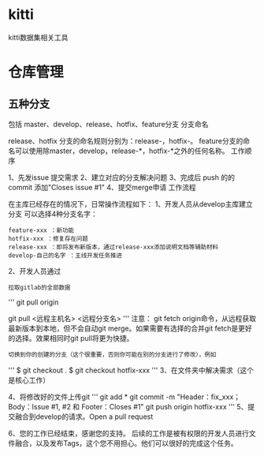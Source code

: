 # kitti
kitti数据集相关工具



# 仓库管理
## 五种分支

包括 master、develop、release、hotfix、feature分支
分支命名

release、hotfix 分支的命名规则分别为：release-，hotfix-。 feature分支的命名可以使用除master，develop，release-*，hotfix-*之外的任何名称。
工作顺序

1、先发issue 提交需求 2、建立对应的分支解决问题 3、完成后 push 的的commit 添加"Closes issue #1" 4、提交merge申请
工作流程

在主库已经存在的情况下，日常操作流程如下： 1、开发人员从develop主库建立分支 可以选择4种分支名字：

    feature-xxx ：新功能
    hotfix-xxx ：修复存在问题
    release-xxx ：即将发布新版本，通过release-xxx添加说明文档等辅助材料
    develop-自己的名字 ：主线开发任务推进

2、开发人员通过

    拉取gitlab的全部数据
'''
git pull origin 

git pull <远程主机名> <远程分支名>
'''
注意： git fetch origin命令，从远程获取最新版本到本地，但不会自动git merge。如果需要有选择的合并git fetch是更好的选择。效果相同时git pull将更为快捷。

    切换到你的创建的分支（这个很重要，否则你可能在别的分支进行了修改），例如
'''
$ git checkout . 
$ git checkout hotfix-xxx
'''
3、在文件夹中解决需求（这个是核心工作）

4、将修改好的文件上传git
'''
git add *
git commit -m "Header：fix_xxx；Body：Issue #1, #2 和 Footer：Closes #1" 
git push origin hotfix-xxx
'''
5、提交融合到develop的请求。Open a pull request

6、您的工作已经结束，感谢您的支持。 后续的工作是被有权限的开发人员进行文件融合，以及发布Tags，这个您不用担心。他们可以很好的完成这个任务。
